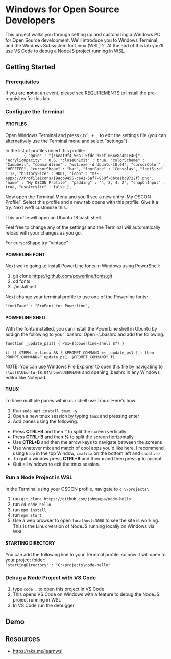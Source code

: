 # Windows for Open Source Developers

This project walks you through setting up and customizing a Windows PC for Open Source development.  We'll introduce you to Windows Terminal and the Windows Subsystem for Linux (WSL) 2. At the end of this lab you'll use VS Code to debug a NodeJS project running in WSL. 

## Getting Started

### Prerequisites

If you are **not** at an event, please see [REQUIREMENTS](REQUIREMENTS.md) to install the pre-requisites for this lab.

### Configure the Terminal

#### PROFILES

Open Windows Terminal and press `Ctrl + ,` to edit the settings file (you can alternatively use the Terminal menu and select "settings")

In the list of profiles insert this profile: <br/> 
`        {
            "guid" : "{c6eaf9f4-56a1-5fdc-b5cf-066e8a4b1e40}",
            "acrylicOpacity" : 0.5,
            "closeOnExit" : true,
            "colorScheme" : "Campbell",
            "commandline" : "wsl.exe -d Ubuntu-18.04",
            "cursorColor" : "#FFFFFF",
            "cursorShape" : "bar",
            "fontFace" : "Consolas",
            "fontSize" : 12,
            "historySize" : 9001,
            "icon" : "ms-appx:///ProfileIcons/{9acb9455-ca41-5af7-950f-6bca1bc9722f}.png",
            "name" : "My OSCON Profile",
            "padding" : "4, 2, 4, 2",
            "snapOnInput" : true,
            "useAcrylic" : false
        },`

Now open the Terminal Menu and you'll see a new entry 'My OSCON Profile".  Select this profile and a new tab opens with this profile.  Give it a try.  Next we'll customize this.

This profile will open an Ubuntu 18 bash shell. 

Feel free to change any of the settings and the Terminal will automatically reload with your changes as you go.

For cursorShape try "vintage"

#### POWERLINE FONT
Next we're going to install PowerLine fonts in Windows using PowerShell: 
1. git clone https://github.com/powerline/fonts.git
2. cd fonts
3. ./install.ps1

Next change your terminal profile to use one of the Powerline fonts:

`"fontFace" : "ProFont for Powerline",`


#### POWERLINE SHELL
With the fonts installed, you can install the PowerLine shell in Ubuntu by addign the following to your .bashrc.  Open ~\\.bashrc and add the following.

`function _update_ps1() {
    PS1=$(powerline-shell $?)
}`

`if [[ $TERM != linux && ! $PROMPT_COMMAND =~ _update_ps1 ]]; then
    PROMPT_COMMAND="_update_ps1; $PROMPT_COMMAND"
fi`

NOTE: You can use Windows File Explorer to open this file by navigating to
<br/>
`\\wsl$\Ubuntu-18.04\home\USERNAME` and opening .bashrc in any Windows editor like Notepad.

#### TMUX
To have multiple panes within our shell use Tmux.  Here's how:
1. Run `sudo apt install tmux -y`
2. Open a new tmux session by typing `tmux` and pressing enter
3. Add panes using the following:
- Press **CTRL+B** and then **"** to split the screen vertically
- Press **CTRL+B** and then **%** to split the screen horizontally
- Use **CTRL+B** and then the arrow keys to navigate between the screens
- Use whatever mix and match of cool apps you'd like here. I recommend using `htop` in the top Window, `cmatrix` on the bottom left and `cacafire`
- To quit a window press **CTRL+B** and then **x** and then press **y** to accept. 
- Quit all windows to exit the tmux session.

### Run a Node Project in WSL
In the Terminal using your OSCON profile, navigate to
 `c:\\projects\`
1. run `git clone https://github.com/johnpapa/node-hello`
2. run `cd node-hello`
3. run `npm install`
2. run `npm start`
3. Use a web browser to open `localhost:3000` to see the site is working.  This is the Linux version of NodeJS running locally on Windows via WSL. 

#### STARTING DIRECTORY
You can add the following line to your Terminal profile, so now it will open to your project folder:<br/>
`"startingDirectory" : "C:\projects\node-hello"`

### Debug a Node Project with VS Code
1. type `code .` to open this project in VS Code
2. This opens VS Code on Windows with a feature to debug the NodeJS project running in WSL
3. In VS Code run the debugger

## Demo
## Resources
- https://aka.ms/learnwsl
